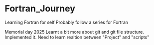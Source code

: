 # Fortran_Journey
Learning Fortran for self
Probably follow a series for Fortran

Memorial day 2025
Learnt a bit more about git and git file structure. Implemented it. Need to learn realtion between "Project" and "scripts"
